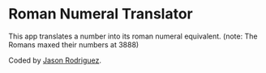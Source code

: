 Roman Numeral Translator
===================

This app translates a number into its roman numeral equivalent. (note: The Romans maxed their numbers at 3888)

Coded by [Jason Rodriguez](http://jasonrodriguez.net/index.html).
